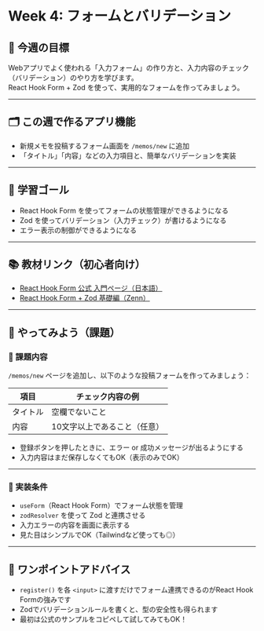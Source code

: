 # Week 4: フォームとバリデーション

## 🔰 今週の目標
Webアプリでよく使われる「入力フォーム」の作り方と、入力内容のチェック（バリデーション）のやり方を学びます。  
React Hook Form + Zod を使って、実用的なフォームを作ってみましょう。

---

## 🗂 この週で作るアプリ機能
- 新規メモを投稿するフォーム画面を `/memos/new` に追加
- 「タイトル」「内容」などの入力項目と、簡単なバリデーションを実装

---

## 🎯 学習ゴール
- React Hook Form を使ってフォームの状態管理ができるようになる
- Zod を使ってバリデーション（入力チェック）が書けるようになる
- エラー表示の制御ができるようになる

---

## 📚 教材リンク（初心者向け）
- [React Hook Form 公式 入門ページ（日本語）](https://ja.react-hook-form.com/get-started)
- [React Hook Form + Zod 基礎編（Zenn）](https://zenn.dev/ryota_murakami/articles/react-hook-form-zod)

---

## 📝 やってみよう（課題）

### 🔹 課題内容
`/memos/new` ページを追加し、以下のような投稿フォームを作ってみましょう：

| 項目 | チェック内容の例 |
|------|------------------|
| タイトル | 空欄でないこと |
| 内容 | 10文字以上であること（任意） |

- 登録ボタンを押したときに、エラー or 成功メッセージが出るようにする
- 入力内容はまだ保存しなくてもOK（表示のみでOK）

---

### 🔹 実装条件
- `useForm`（React Hook Form）でフォーム状態を管理
- `zodResolver` を使って Zod と連携させる
- 入力エラーの内容を画面に表示する
- 見た目はシンプルでOK（Tailwindなど使っても◎）

---

## 💬 ワンポイントアドバイス
- `register()` を各 `<input>` に渡すだけでフォーム連携できるのがReact Hook Formの強みです
- Zodでバリデーションルールを書くと、型の安全性も得られます
- 最初は公式のサンプルをコピペして試してみてもOK！
